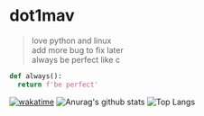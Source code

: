 # dot1mav

>love python and linux<br/>
>add more bug to fix later<br/>
>always be perfect like c<br/>

```python
def always():
  return f'be perfect'
```
[![wakatime](https://wakatime.com/badge/user/832537a6-0d0c-4516-add4-fd91cfd5a348.svg)](https://wakatime.com/@832537a6-0d0c-4516-add4-fd91cfd5a348)
![Anurag's github stats](https://github-readme-stats.vercel.app/api?username=dot1mav&show_icons=true&theme=gruvbox)
![Top Langs](https://github-readme-stats.vercel.app/api/top-langs/?username=dot1mav&layout=donut&theme=gruvbox)
